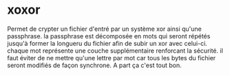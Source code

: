 xoxor
=====
Permet de crypter un fichier d'entré par un système xor ainsi qu'une passphrase.
la passphrase est décomposée en mots qui seront répétés jusqu'à former la longueru du fichier afin de subir un xor avec celui-ci.
chaque mot représente une couche supplémentaire renforcant la sécurité.
il faut éviter de ne mettre qu'une lettre par mot car tous les bytes du fichier seront modifiés de façon synchrone.
A part ça c'est tout bon.
